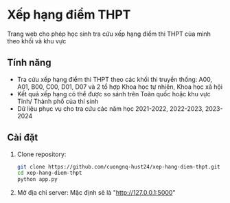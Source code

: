 # Xếp hạng điểm THPT 

Trang web cho phép học sinh tra cứu xếp hạng điểm thi THPT của mình theo khối và khu vực
## Tính năng
- Tra cứu xếp hạng điểm thi THPT theo các khối thi truyền thống: A00, A01, B00, C00, D01, D07 và 2 tổ hợp Khoa học tự nhiên, Khoa học xã hội
- Kết quả xếp hạng có thể được so sánh trên Toàn quốc hoặc khu vực Tỉnh/ Thành phố của thí sinh 
- Dữ liệu phục vụ cho tra cứu các năm học 2021-2022, 2022-2023, 2023-2024

## Cài đặt

1. Clone repository:
   ```bash
   git clone https://github.com/cuongnq-hust24/xep-hang-diem-thpt.git
   cd xep-hang-diem-thpt
   python app.py
2. Mở địa chỉ server: Mặc định sẽ là "http://127.0.0.1:5000"
